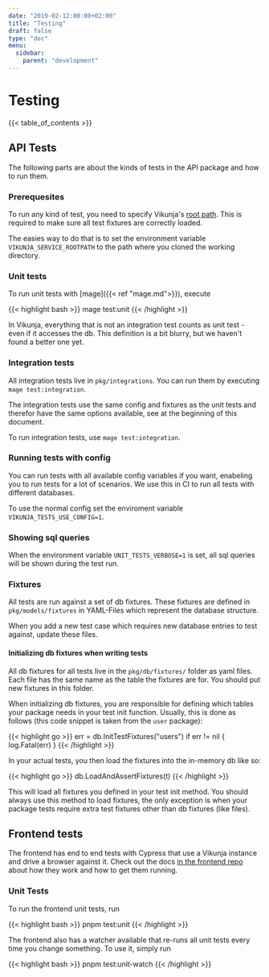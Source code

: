 ```yaml
---
date: "2019-02-12:00:00+02:00"
title: "Testing"
draft: false
type: "doc"
menu:
  sidebar:
    parent: "development"
---
```


# Testing

{{< table_of_contents >}}

## API Tests

The following parts are about the kinds of tests in the API package and how to run them.

### Prerequesites

To run any kind of test, you need to specify Vikunja's [root path](https://vikunja.io/docs/config-options/#rootpath).
This is required to make sure all test fixtures are correctly loaded.

The easies way to do that is to set the environment variable `VIKUNJA_SERVICE_ROOTPATH` to the path where you cloned the working directory.

### Unit tests

To run unit tests with [mage]({{< ref "mage.md">}}), execute

{{< highlight bash >}}
mage test:unit
{{< /highlight >}}

In Vikunja, everything that is not an integration test counts as unit test - even if it accesses the db.
This definition is a bit blurry, but we haven't found a better one yet.

### Integration tests

All integration tests live in `pkg/integrations`.
You can run them by executing `mage test:integration`.

The integration tests use the same config and fixtures as the unit tests and therefor have the same options available,
see at the beginning of this document.

To run integration tests, use `mage test:integration`.

### Running tests with config

You can run tests with all available config variables if you want, enabeling you to run tests for a lot of scenarios.
We use this in CI to run all tests with different databases.

To use the normal config set the enviroment variable `VIKUNJA_TESTS_USE_CONFIG=1`.

### Showing sql queries

When the environment variable `UNIT_TESTS_VERBOSE=1` is set, all sql queries will be shown during the test run.

### Fixtures

All tests are run against a set of db fixtures.
These fixtures are defined in `pkg/models/fixtures` in YAML-Files which represent the database structure.

When you add a new test case which requires new database entries to test against, update these files.

#### Initializing db fixtures when writing tests

All db fixtures for all tests live in the `pkg/db/fixtures/` folder as yaml files.
Each file has the same name as the table the fixtures are for.
You should put new fixtures in this folder.

When initializing db fixtures, you are responsible for defining which tables your package needs in your test init function.
Usually, this is done as follows (this code snippet is taken from the `user` package):

{{< highlight go >}}
err = db.InitTestFixtures("users")
if err != nil {
	log.Fatal(err)
}
{{< /highlight >}}

In your actual tests, you then load the fixtures into the in-memory db like so:

{{< highlight go >}}
db.LoadAndAssertFixtures(t)
{{< /highlight >}}

This will load all fixtures you defined in your test init method.
You should always use this method to load fixtures, the only exception is when your package tests require extra test 
fixtures other than db fixtures (like files).

## Frontend tests

The frontend has end to end tests with Cypress that use a Vikunja instance and drive a browser against it.
Check out the docs [in the frontend repo](https://kolaente.dev/vikunja/frontend/src/branch/main/cypress/README.md) about how they work and how to get them running.

### Unit Tests

To run the frontend unit tests, run

{{< highlight bash >}}
pnpm test:unit
{{< /highlight >}}

The frontend also has a watcher available that re-runs all unit tests every time you change something.
To use it, simply run

{{< highlight bash >}}
pnpm test:unit-watch
{{< /highlight >}}
